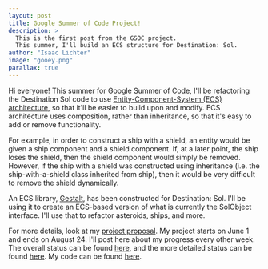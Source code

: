 ```yaml
---
layout: post
title: Google Summer of Code Project!
description: > 
  This is the first post from the GSOC project.
  This summer, I'll build an ECS structure for Destination: Sol.
author: "Isaac Lichter" 
image: "gooey.png" 
parallax: true 
---
```


Hi everyone! This summer for Google Summer of Code, I'll be refactoring the Destination Sol code to use [Entity-Component-System (ECS) architecture](https://github.com/MovingBlocks/Terasology/wiki/Entity-System-Architecture), so that it'll be easier to build upon and modify. ECS architecture uses composition, rather than inheritance, so that it's easy to add or remove functionality.


For example, in order to construct a ship with a shield, an entity would be given a ship component and a shield component. If, at a later point, the ship loses the shield, then the shield component would simply be removed. However, if the ship with a shield was constructed using inheritance (i.e. the ship-with-a-shield class inherited from ship), then it would be very difficult to remove the shield dynamically.

An ECS library, [Gestalt](https://github.com/MovingBlocks/gestalt), has been constructed for Destination: Sol. I'll be using it to create an ECS-based version of what is currently the SolObject interface. I'll use that to refactor asteroids, ships, and more. 

For more details, look at my [project proposal](https://docs.google.com/document/d/1bUZ0gwnTnsGH8nh6vGR-kSnQQi2JgoltbfyzCiakzyI/edit). My project starts on June 1 and ends on August 24. I'll post here about my progress every other week. The overall status can be found [here](https://trello.com/c/otWA5UdS/129-isaac-destination-sol), and the more detailed status can be found [here](https://trello.com/b/plUYIZ3v/refactoring-ds-to-use-ecs-architecture). My code can be found [here](https://github.com/IsaacLic/DestinationSol).
